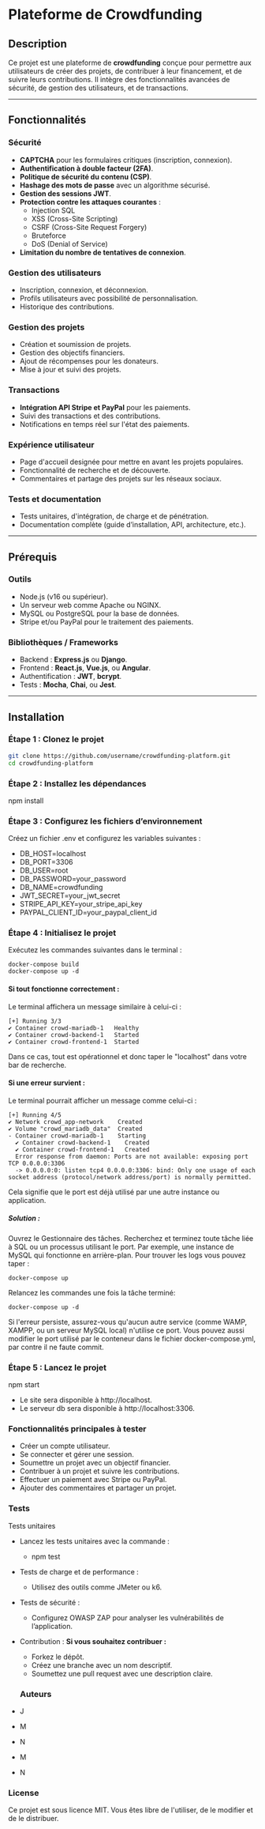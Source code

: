 # Plateforme de Crowdfunding

## Description

Ce projet est une plateforme de **crowdfunding** conçue pour permettre aux utilisateurs de créer des projets, de contribuer à leur financement, et de suivre leurs contributions. Il intègre des fonctionnalités avancées de sécurité, de gestion des utilisateurs, et de transactions.

---

## Fonctionnalités

### Sécurité
- **CAPTCHA** pour les formulaires critiques (inscription, connexion).
- **Authentification à double facteur (2FA)**.
- **Politique de sécurité du contenu (CSP)**.
- **Hashage des mots de passe** avec un algorithme sécurisé.
- **Gestion des sessions JWT**.
- **Protection contre les attaques courantes** :
  - Injection SQL
  - XSS (Cross-Site Scripting)
  - CSRF (Cross-Site Request Forgery)
  - Bruteforce
  - DoS (Denial of Service)
- **Limitation du nombre de tentatives de connexion**.

### Gestion des utilisateurs
- Inscription, connexion, et déconnexion.
- Profils utilisateurs avec possibilité de personnalisation.
- Historique des contributions.

### Gestion des projets
- Création et soumission de projets.
- Gestion des objectifs financiers.
- Ajout de récompenses pour les donateurs.
- Mise à jour et suivi des projets.

### Transactions
- **Intégration API Stripe et PayPal** pour les paiements.
- Suivi des transactions et des contributions.
- Notifications en temps réel sur l'état des paiements.

### Expérience utilisateur
- Page d'accueil designée pour mettre en avant les projets populaires.
- Fonctionnalité de recherche et de découverte.
- Commentaires et partage des projets sur les réseaux sociaux.

### Tests et documentation
- Tests unitaires, d'intégration, de charge et de pénétration.
- Documentation complète (guide d’installation, API, architecture, etc.).

---

## Prérequis

### Outils
- Node.js (v16 ou supérieur).
- Un serveur web comme Apache ou NGINX.
- MySQL ou PostgreSQL pour la base de données.
- Stripe et/ou PayPal pour le traitement des paiements.

### Bibliothèques / Frameworks
- Backend : **Express.js** ou **Django**.
- Frontend : **React.js**, **Vue.js**, ou **Angular**.
- Authentification : **JWT**, **bcrypt**.
- Tests : **Mocha**, **Chai**, ou **Jest**.

---

## Installation

### Étape 1 : Clonez le projet
```bash
git clone https://github.com/username/crowdfunding-platform.git
cd crowdfunding-platform
```
### Étape 2 : Installez les dépendances
npm install
### Étape 3 : Configurez les fichiers d’environnement
Créez un fichier .env et configurez les variables suivantes :
- DB_HOST=localhost
- DB_PORT=3306
- DB_USER=root
- DB_PASSWORD=your_password
- DB_NAME=crowdfunding
- JWT_SECRET=your_jwt_secret
- STRIPE_API_KEY=your_stripe_api_key
- PAYPAL_CLIENT_ID=your_paypal_client_id

### Étape 4 : Initialisez le projet
Exécutez les commandes suivantes dans le terminal :
````
docker-compose build
docker-compose up -d
````
#### Si tout fonctionne correctement :
Le terminal affichera un message similaire à celui-ci :

````
[+] Running 3/3
✔ Container crowd-mariadb-1   Healthy                                                                                                                       
✔ Container crowd-backend-1   Started                                                                                                                        
✔ Container crowd-frontend-1  Started
````
Dans ce cas, tout est opérationnel et donc taper le "localhost" dans votre bar de recherche.

#### Si une erreur survient :
Le terminal pourrait afficher un message comme celui-ci :
````
[+] Running 4/5
✔ Network crowd_app-network    Created                                                                                                                       
✔ Volume "crowd_mariadb_data"  Created                                                                                                                       
- Container crowd-mariadb-1    Starting                                                                                                                      
  ✔ Container crowd-backend-1    Created                                                                                                                       
  ✔ Container crowd-frontend-1   Created                                                                                                                      
  Error response from daemon: Ports are not available: exposing port TCP 0.0.0.0:3306 
  -> 0.0.0.0:0: listen tcp4 0.0.0.0:3306: bind: Only one usage of each socket address (protocol/network address/port) is normally permitted.
````
  Cela signifie que le port est déjà utilisé par une autre instance ou application.

##### Solution :
Ouvrez le Gestionnaire des tâches.
Recherchez et terminez toute tâche liée à SQL ou un processus utilisant le port.
Par exemple, une instance de MySQL qui fonctionne en arrière-plan.
Pour trouver les logs vous pouvez taper :
````
docker-compose up
````
Relancez les commandes une fois la tâche terminé:
````
docker-compose up -d
````
Si l'erreur persiste, assurez-vous qu'aucun autre service (comme WAMP, XAMPP, ou un serveur MySQL local) n'utilise ce port. 
Vous pouvez aussi modifier le port utilisé par le conteneur dans le fichier docker-compose.yml, par contre il ne faute commit.

### Étape 5 : Lancez le projet
npm start
- Le site sera disponible à http://localhost.
- Le serveur db sera disponible à http://localhost:3306.

### Fonctionnalités principales à tester
- Créer un compte utilisateur.
- Se connecter et gérer une session.
- Soumettre un projet avec un objectif financier.
- Contribuer à un projet et suivre les contributions.
- Effectuer un paiement avec Stripe ou PayPal.
- Ajouter des commentaires et partager un projet.

### Tests
Tests unitaires
- Lancez les tests unitaires avec la commande :
  - npm test
- Tests de charge et de performance :
  - Utilisez des outils comme JMeter ou k6.
- Tests de sécurité :
  - Configurez OWASP ZAP pour analyser les vulnérabilités de l’application.
- Contribution :
 **Si vous souhaitez contribuer :**
  - Forkez le dépôt.
  - Créez une branche avec un nom descriptif.
  - Soumettez une pull request avec une description claire.
 
  ### Auteurs
- J
- M
- N
- M
- N

### License
Ce projet est sous licence MIT. Vous êtes libre de l'utiliser, de le modifier et de le distribuer.
